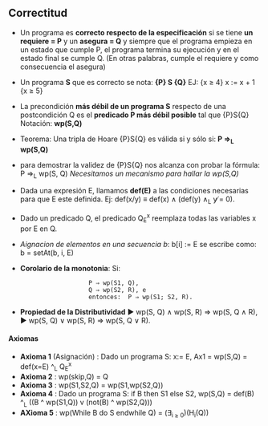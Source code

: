 ## Correctitud
  * Un programa es **correcto respecto de la especificación** si se tiene **un requiere = P** y un **asegura = Q** y siempre que el programa empieza en un estado que cumple P, el programa termina su ejecución y en el estado final se cumple Q. (En otras palabras, cumple el requiere y como consecuencia el asegura)
  * Un programa **S** que es correcto se nota: **{P} S {Q}**
  EJ: {x ≥ 4} x := x + 1 {x ≥ 5}
* La precondición **más débil de un programa S** respecto de una postcondición Q es el **predicado P más débil posible** tal que {P}S{Q}
  Notación: **wp(S,Q)**
* Teorema: 
  Una tripla de Hoare {P}S{Q} es válida si y sólo si:
   **P =><sub>L</sub> wp(S,Q)**
* para demostrar la validez de {P}S{Q} nos alcanza con
probar la fórmula: P ⇒<sub>L</sub> wp(S, Q)
  *Necesitamos un mecanismo para hallar la wp(S,Q)*
* Dada una expresión E, llamamos **def(E)** a las
condiciones necesarias para que E este definida.
 Ej: def(x/y) ≡ def(x) ∧ (def(y) ∧<sub>L</sub> y ̸= 0).
 * Dado un predicado Q, el predicado Q<sub>E</sub><sup>x</sup> reemplaza todas las variables x por E en Q.
* *Aignacion de elementos en una secuencia b*: b[i] := E se escribe como: 
  b = setAt(b, i, E)
* **Corolario de la monotonia**: Si:

                         P ⇒ wp(S1, Q), 
                         Q ⇒ wp(S2, R), e
                         entonces:  P ⇒ wp(S1; S2, R).

* **Propiedad de la Distributividad**
▶ wp(S, Q) ∧ wp(S, R) ⇒ wp(S, Q ∧ R),
▶ wp(S, Q) ∨ wp(S, R) ⇒ wp(S, Q ∨ R).

#### Axiomas
* **Axioma 1** (Asignación) : Dado un programa S: x:= E, 
  Ax1 = wp(S,Q) = def(x=E) ^<sub>L</sub> Q<sub>E</sub><sup>x</sup>
* **Axioma 2** : wp(skip,Q) = Q
*  **Axioma 3**  : wp(S1,S2,Q) = wp(S1,wp(S2,Q))
*  **Axioma 4** : Dado un programa S: if B then S1 else S2,
   wp(S,Q) = def(B) ^<sub>L</sub> ((B ^ wp(S1,Q)) v (not(B) ^ wp(S2,Q)))
* **AXioma 5** : wp(While B do S endwhile Q) = ($\exists$<sub>i $\geq$ 0</sub>)(H<sub>i</sub>(Q))

